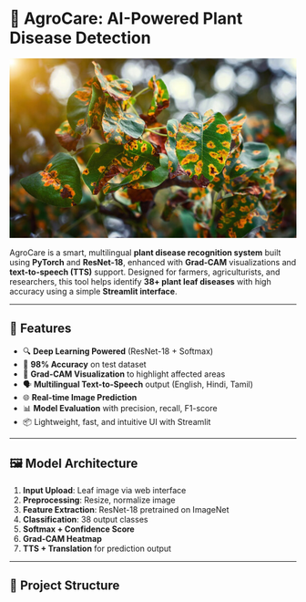 # 🌿 AgroCare: AI-Powered Plant Disease Detection

![AgroCare Banner](home_page.jpeg)

AgroCare is a smart, multilingual **plant disease recognition system** built using **PyTorch** and **ResNet-18**, enhanced with **Grad-CAM** visualizations and **text-to-speech (TTS)** support. Designed for farmers, agriculturists, and researchers, this tool helps identify **38+ plant leaf diseases** with high accuracy using a simple **Streamlit interface**.

---

## 🚀 Features

- 🔍 **Deep Learning Powered** (ResNet-18 + Softmax)
- 🎯 **98% Accuracy** on test dataset
- 🧠 **Grad-CAM Visualization** to highlight affected areas
- 🗣️ **Multilingual Text-to-Speech** output (English, Hindi, Tamil)
- 🌐 **Real-time Image Prediction**
- 📊 **Model Evaluation** with precision, recall, F1-score
- 📦 Lightweight, fast, and intuitive UI with Streamlit

---

## 🖼️ Model Architecture

1. **Input Upload**: Leaf image via web interface  
2. **Preprocessing**: Resize, normalize image  
3. **Feature Extraction**: ResNet-18 pretrained on ImageNet  
4. **Classification**: 38 output classes  
5. **Softmax + Confidence Score**  
6. **Grad-CAM Heatmap**  
7. **TTS + Translation** for prediction output

---

## 📁 Project Structure

